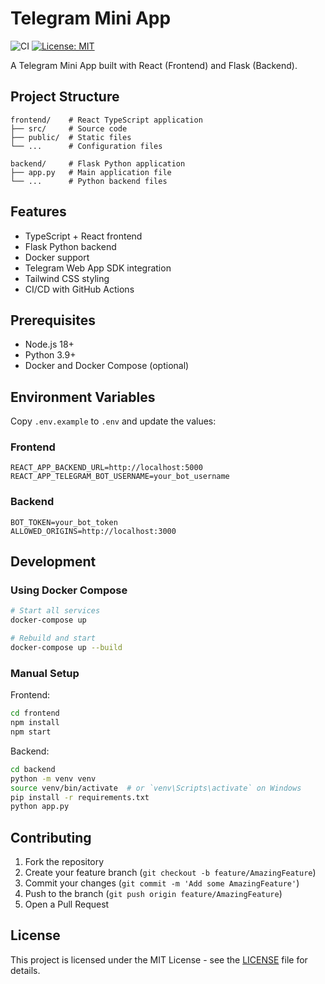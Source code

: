 # Telegram Mini App

![CI](https://github.com/NewalexOA/telegram-mini-app/workflows/CI/badge.svg)
[![License: MIT](https://img.shields.io/badge/License-MIT-yellow.svg)](https://opensource.org/licenses/MIT)

A Telegram Mini App built with React (Frontend) and Flask (Backend).

## Project Structure

```
frontend/    # React TypeScript application
├── src/     # Source code
├── public/  # Static files
└── ...      # Configuration files

backend/     # Flask Python application
├── app.py   # Main application file
└── ...      # Python backend files
```

## Features

- TypeScript + React frontend
- Flask Python backend
- Docker support
- Telegram Web App SDK integration
- Tailwind CSS styling
- CI/CD with GitHub Actions

## Prerequisites

- Node.js 18+
- Python 3.9+
- Docker and Docker Compose (optional)

## Environment Variables

Copy `.env.example` to `.env` and update the values:

### Frontend
```env
REACT_APP_BACKEND_URL=http://localhost:5000
REACT_APP_TELEGRAM_BOT_USERNAME=your_bot_username
```

### Backend
```env
BOT_TOKEN=your_bot_token
ALLOWED_ORIGINS=http://localhost:3000
```

## Development

### Using Docker Compose
```bash
# Start all services
docker-compose up

# Rebuild and start
docker-compose up --build
```

### Manual Setup

Frontend:
```bash
cd frontend
npm install
npm start
```

Backend:
```bash
cd backend
python -m venv venv
source venv/bin/activate  # or `venv\Scripts\activate` on Windows
pip install -r requirements.txt
python app.py
```

## Contributing

1. Fork the repository
2. Create your feature branch (`git checkout -b feature/AmazingFeature`)
3. Commit your changes (`git commit -m 'Add some AmazingFeature'`)
4. Push to the branch (`git push origin feature/AmazingFeature`)
5. Open a Pull Request

## License

This project is licensed under the MIT License - see the [LICENSE](LICENSE) file for details.
